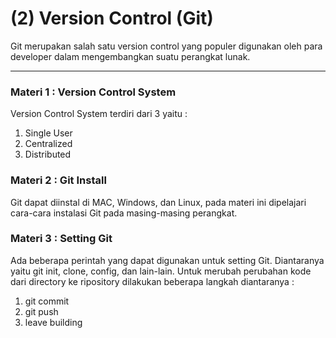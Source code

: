 # (2) Version Control (Git)
Git merupakan salah satu version control yang populer digunakan oleh para developer dalam mengembangkan suatu perangkat lunak.
___
### Materi 1 : Version Control System

Version Control System terdiri dari 3 yaitu :
1. Single User
2. Centralized
3. Distributed

### Materi 2 : Git Install
Git dapat diinstal di MAC, Windows, dan Linux, pada materi ini dipelajari cara-cara instalasi Git pada masing-masing perangkat.

### Materi 3 : Setting Git
Ada beberapa perintah yang dapat digunakan untuk setting Git. Diantaranya yaitu git init, clone, config, dan lain-lain.
Untuk merubah perubahan kode dari directory ke ripository dilakukan beberapa langkah diantaranya :
1. git commit
2. git push
3. leave building